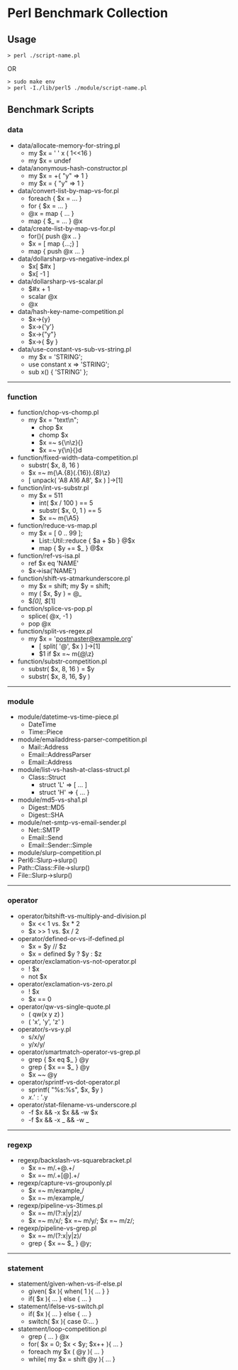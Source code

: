 # Perl Benchmark Collection

## Usage
	> perl ./script-name.pl

 OR

	> sudo make env
	> perl -I./lib/perl5 ./module/script-name.pl

## Benchmark Scripts

### data
  - data/allocate-memory-for-string.pl
    - my $x = ' ' x ( 1<<16 )
    - my $x = undef
  - data/anonymous-hash-constructor.pl
    - my $x = +{ "y" => 1 }
    - my $x = { "y" => 1 }
  - data/convert-list-by-map-vs-for.pl
    - foreach { $x = ... }
    - for { $x = ... }
    - @x = map { ... }
    - map { $_ = ... } @x
  - data/create-list-by-map-vs-for.pl
    - for(){ push @x .. }
    - $x = [ map {...;} ]
    - map { push @x ... }
  - data/dollarsharp-vs-negative-index.pl
    - $x[ $#x ]
    - $x[ -1 ]
  - data/dollarsharp-vs-scalar.pl
    - $#x + 1
    - scalar @x
    - @x
  - data/hash-key-name-competition.pl
    - $x->{y}
    - $x->{'y'}
    - $x->{"y"}
    - $x->{ $y }
  - data/use-constant-vs-sub-vs-string.pl
    - my $x = 'STRING';
    - use constant x => 'STRING';
    - sub x() { 'STRING' };

----
### function
  - function/chop-vs-chomp.pl
    - my $x = "text\n";
      - chop $x
      - chomp $x
      - $x =~ s{\n\z}{}
      - $x =~ y{\n}{}d
  - function/fixed-width-data-competition.pl
    - substr( $x, 8, 16 )
    - $x =~ m{\A.{8}(.{16}).{8}\z}
    - [ unpack( 'A8 A16 A8', $x ) ]->[1]
  - function/int-vs-substr.pl
    - my $x = 511
      - int( $x / 100 ) == 5
      - substr( $x, 0, 1 ) == 5
      - $x =~ m{\A5}
  - function/reduce-vs-map.pl
    - my $x = [ 0 .. 99 ];
      - List::Util::reduce { $a + $b } @$x
      - map { $y += $_ } @$x
  - function/ref-vs-isa.pl
    - ref $x eq 'NAME'
    - $x->isa('NAME')
  - function/shift-vs-atmarkunderscore.pl
    - my $x = shift; my $y = shift;
    - my ( $x, $y ) = @_
    - $_[0], $_[1]
  - function/splice-vs-pop.pl
    - splice( @x, -1 )
    - pop @x
  - function/split-vs-regex.pl
    - my $x = 'postmaster@example.org'
      - [ split( '@', $x ) ]->[1]
      - $1 if $x =~ m{[@](.+)\z}
  - function/substr-competition.pl
    - substr( $x, 8, 16 ) = $y
    - substr( $x, 8, 16, $y )

----
### module
  - module/datetime-vs-time-piece.pl
    - DateTime
    - Time::Piece
  - module/emailaddress-parser-competition.pl
    - Mail::Address 
    - Email::AddressParser
    - Email::Address
  - module/list-vs-hash-at-class-struct.pl
    - Class::Struct
      - struct 'L' => [ ... ]
      - struct 'H' => { ... }
  - module/md5-vs-sha1.pl
    - Digest::MD5
    - Digest::SHA
  - module/net-smtp-vs-email-sender.pl
    - Net::SMTP
    - Email::Send
    - Email::Sender::Simple
  - module/slurp-competition.pl
   - Perl6::Slurp->slurp()
   - Path::Class::File->slurp()
   - File::Slurp->slurp()

----
### operator
  - operator/bitshift-vs-multiply-and-division.pl
    - $x << 1 vs. $x * 2
    - $x >> 1 vs. $x / 2
  - operator/defined-or-vs-if-defined.pl
    - $x = $y // $z
    - $x = defined $y ? $y : $z
  - operator/exclamation-vs-not-operator.pl
    - ! $x
    - not $x
  - operator/exclamation-vs-zero.pl
    - ! $x
    - $x == 0
  - operator/qw-vs-single-quote.pl
    - ( qw(x y z) )
    - ( 'x', 'y', 'z' )
  - operator/s-vs-y.pl
    - s/x/y/
    - y/x/y/
  - operator/smartmatch-operator-vs-grep.pl
    - grep { $x eq $_ } @y
    - grep { $x == $_ } @y
    - $x ~~ @y
  - operator/sprintf-vs-dot-operator.pl
    - sprintf( "%s:%s", $x, $y )
    - $x.':'.$y
  - operator/stat-filename-vs-underscore.pl
    - -f $x && -x $x && -w $x
    - -f $x && -x _ && -w _

----
### regexp
  - regexp/backslash-vs-squarebracket.pl
    - $x =~ m/.+\@.+/
    - $x =~ m/.+[@].+/
  - regexp/capture-vs-grouponly.pl
    - $x =~ m/example[.](jp|com|net|org)/
    - $x =~ m/example[.](?:jp|com|net|org)/
  - regexp/pipeline-vs-3times.pl
    - $x =~ m/(?:x|y|z)/
    - $x =~ m/x/; $x =~ m/y/; $x =~ m/z/;
  - regexp/pipeline-vs-grep.pl
    - $x =~ m/(?:x|y|z)/
    - grep { $x =~ $_ } @y;

----
### statement
  - statement/given-when-vs-if-else.pl
    - given( $x ){ when( 1 ){ ... } }
    - if( $x ){ ... } else { ... }
  - statement/ifelse-vs-switch.pl
    - if( $x ){ ... } else { ... }
    - switch( $x ){ case 0:... }
  - statement/loop-competition.pl
    - grep { ... } @x
    - for( $x = 0; $x < $y; $x++ ){ ... }
    - foreach my $x ( @y ){ ... }
    - while( my $x = shift @y ){ ... }

